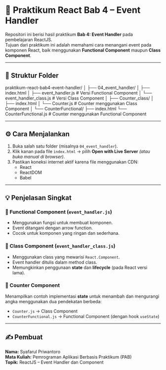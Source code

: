 # 🧩 Praktikum React Bab 4 – Event Handler

Repositori ini berisi hasil praktikum **Bab 4: Event Handler** pada pembelajaran ReactJS.  
Tujuan dari praktikum ini adalah memahami cara menangani event pada komponen React, baik menggunakan **Functional Component** maupun **Class Component**.

---

## 📁 Struktur Folder

praktikum-react-bab4-event-handler/
│
├── 04_event_handler/
│ ├── index.html
│ ├── event_handler.js # Versi Functional Component
│ └── event_handler_class.js # Versi Class Component
│
├── Counter_class/
│ ├── index.html
│ └── Counter.js # Counter menggunakan Class Component
│
└── CounterFunctional/
├── index.html
└── CounterFunctional.js # Counter menggunakan Functional Component


---

## ⚙️ Cara Menjalankan

1. Buka salah satu folder (misalnya `04_event_handler`).
2. Klik kanan pada file `index.html` → pilih **Open with Live Server** *(atau buka manual di browser)*.
3. Pastikan koneksi internet aktif karena file menggunakan CDN:
   - React
   - ReactDOM
   - Babel

---

## 💡 Penjelasan Singkat

### 🔸 Functional Component (`event_handler.js`)
- Menggunakan fungsi untuk membuat komponen.
- Event ditangani dengan arrow function.
- Cocok untuk komponen yang ringan dan sederhana.

### 🔸 Class Component (`event_handler_class.js`)
- Menggunakan class yang mewarisi `React.Component`.
- Event handler ditulis dalam method class.
- Memungkinkan penggunaan **state** dan **lifecycle** (pada React versi lama).

### 🔸 Counter Component
Menampilkan contoh implementasi **state** untuk menambah dan mengurangi angka menggunakan dua pendekatan berbeda:
- `Counter.js` → Class Component  
- `CounterFunctional.js` → Functional Component (dengan hook `useState`)

---

## ✍️ Pembuat
**Nama:** Syafarul Priwantoro  
**Mata Kuliah:** Pemrograman Aplikasi Berbasis Praktikum (PAB)  
**Topik:** ReactJS – Event Handler dan Component
